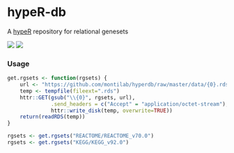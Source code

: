 hypeR-db
=====

A [hypeR](https://github.com/montilab/hypeR) repository for relational genesets

[![](https://img.shields.io/github/last-commit/montilab/hyperdb.svg)](https://github.com/montilab/hyperdb/commits/master) 
[![](https://img.shields.io/badge/lifecycle-stable-brightgreen.svg)](https://www.tidyverse.org/lifecycle/#stable)

### Usage

``` r
get.rgsets <- function(rgsets) {
    url <- "https://github.com/montilab/hyperdb/raw/master/data/{0}.rds"
    temp <- tempfile(fileext=".rds")
    httr::GET(gsub("\\{0}", rgsets, url), 
              .send_headers = c("Accept" = "application/octet-stream"),
              httr::write_disk(temp, overwrite=TRUE))    
    return(readRDS(temp))
}

rgsets <- get.rgsets("REACTOME/REACTOME_v70.0")
rgsets <- get.rgsets("KEGG/KEGG_v92.0")
```
